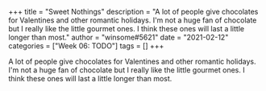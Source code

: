 +++
title = "Sweet Nothings"
description = "A lot of people give chocolates for Valentines and other romantic holidays. I'm not a huge fan of chocolate but I really like the little gourmet ones. I think these ones will last a little longer than most."
author = "winsome#5621"
date = "2021-02-12"
categories = ["Week 06: TODO"]
tags = []
+++

A lot of people give chocolates for Valentines and other romantic holidays. I'm not a huge fan of chocolate but I really like the little gourmet ones. I think these ones will last a little longer than most.
